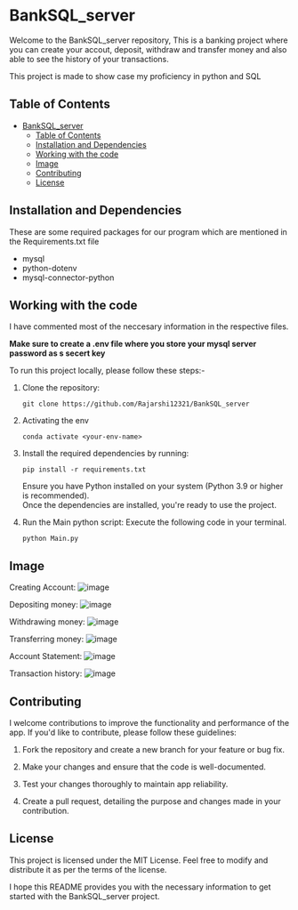 
# BankSQL_server

Welcome to the BankSQL_server repository, This is a banking project where you can create your accout, deposit, withdraw and transfer money and also able to see the history of your transactions.
<br/>

This project is made to show case my proficiency in python and SQL


## Table of Contents

- [BankSQL\_server](#banksql_server)
  - [Table of Contents](#table-of-contents)
  - [Installation and Dependencies](#installation-and-dependencies)
  - [Working with the code](#working-with-the-code)
  - [Image](#image)
  - [Contributing](#contributing)
  - [License](#license)


## Installation and Dependencies

These are some required packages for our program which are mentioned in the Requirements.txt file

- mysql
- python-dotenv
- mysql-connector-python




## Working with the code


I have commented most of the neccesary information in the respective files.

**Make sure to create a .env file where you store your mysql server password as s secert key**

To run this project locally, please follow these steps:-

1. Clone the repository:

   ```shell
   git clone https://github.com/Rajarshi12321/BankSQL_server
   ```


2. Activating the env
  
   ```shell
   conda activate <your-env-name> 
   ```

3. Install the required dependencies by running:
   ```shell
   pip install -r requirements.txt
   ``` 
   Ensure you have Python installed on your system (Python 3.9 or higher is recommended).<br />
   Once the dependencies are installed, you're ready to use the project.



4. Run the Main python script: Execute the following code in your terminal.
   ```shell  
   python Main.py 
   ```
   



## Image

Creating Account:
![image](https://github.com/Rajarshi12321/BankSQL_server/assets/94736350/b22af42f-9119-4cc0-bab7-dbd3e72a4c28)


Depositing money:
![image](https://github.com/Rajarshi12321/BankSQL_server/assets/94736350/9dde0def-b0f4-4f74-ad23-3df6df5685bd)

Withdrawing money:
![image](https://github.com/Rajarshi12321/BankSQL_server/assets/94736350/d531512e-b0cf-489a-a21d-56f72ffbcb57)

Transferring money:
![image](https://github.com/Rajarshi12321/BankSQL_server/assets/94736350/5b7ff47b-47a2-4e7f-9240-dc036d18076b)

Account Statement:
![image](https://github.com/Rajarshi12321/BankSQL_server/assets/94736350/c1236781-9003-4a69-ae18-7e85804ea676)

Transaction history:
![image](https://github.com/Rajarshi12321/BankSQL_server/assets/94736350/f8199023-445f-44fc-9664-14b1763dca65)



## Contributing
I welcome contributions to improve the functionality and performance of the app. If you'd like to contribute, please follow these guidelines:

1. Fork the repository and create a new branch for your feature or bug fix.

2. Make your changes and ensure that the code is well-documented.

3. Test your changes thoroughly to maintain app reliability.

4. Create a pull request, detailing the purpose and changes made in your contribution.



## License
This project is licensed under the MIT License. Feel free to modify and distribute it as per the terms of the license.

I hope this README provides you with the necessary information to get started with the BankSQL_server project. 
